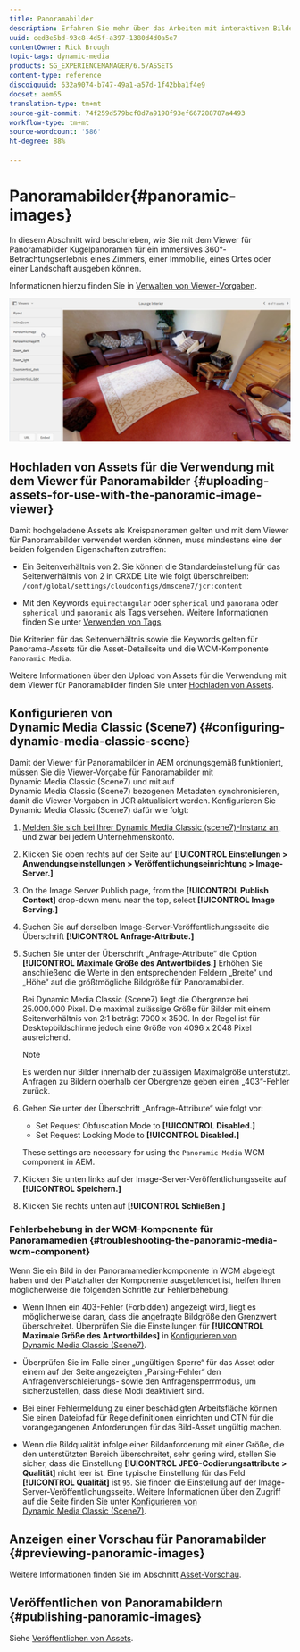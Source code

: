 ```yaml
---
title: Panoramabilder
description: Erfahren Sie mehr über das Arbeiten mit interaktiven Bildern in Dynamic Media.
uuid: ced3e5bd-93c8-4d5f-a397-1380d4d0a5e7
contentOwner: Rick Brough
topic-tags: dynamic-media
products: SG_EXPERIENCEMANAGER/6.5/ASSETS
content-type: reference
discoiquuid: 632a9074-b747-49a1-a57d-1f42bba1f4e9
docset: aem65
translation-type: tm+mt
source-git-commit: 74f259d579bcf8d7a9198f93ef667288787a4493
workflow-type: tm+mt
source-wordcount: '586'
ht-degree: 88%

---
```



# Panoramabilder{#panoramic-images}

In diesem Abschnitt wird beschrieben, wie Sie mit dem Viewer für Panoramabilder Kugelpanoramen für ein immersives 360°-Betrachtungserlebnis eines Zimmers, einer Immobilie, eines Ortes oder einer Landschaft ausgeben können.

Informationen hierzu finden Sie in [Verwalten von Viewer-Vorgaben](/help/assets/managing-viewer-presets.md).

![panoramic-image2](assets/panoramic-image2.png)

## Hochladen von Assets für die Verwendung mit dem Viewer für Panoramabilder {#uploading-assets-for-use-with-the-panoramic-image-viewer}

Damit hochgeladene Assets als Kreispanoramen gelten und mit dem Viewer für Panoramabilder verwendet werden können, muss mindestens eine der beiden folgenden Eigenschaften zutreffen:

* Ein Seitenverhältnis von 2.
Sie können die Standardeinstellung für das Seitenverhältnis von 2 in CRXDE Lite wie folgt überschreiben:
   `/conf/global/settings/cloudconfigs/dmscene7/jcr:content`

* Mit den Keywords `equirectangular` oder `spherical` und `panorama` oder `spherical` und `panoramic` als Tags versehen. Weitere Informationen finden Sie unter [Verwenden von Tags](/help/sites-authoring/tags.md).

Die Kriterien für das Seitenverhältnis sowie die Keywords gelten für Panorama-Assets für die Asset-Detailseite und die WCM-Komponente `Panoramic Media`.

Weitere Informationen über den Upload von Assets für die Verwendung mit dem Viewer für Panoramabilder finden Sie unter [Hochladen von Assets](/help/assets/managing-assets-touch-ui.md#uploading-assets).

## Konfigurieren von Dynamic Media Classic (Scene7) {#configuring-dynamic-media-classic-scene}

Damit der Viewer für Panoramabilder in AEM ordnungsgemäß funktioniert, müssen Sie die Viewer-Vorgabe für Panoramabilder mit Dynamic Media Classic (Scene7) und mit auf Dynamic Media Classic (Scene7) bezogenen Metadaten synchronisieren, damit die Viewer-Vorgaben in JCR aktualisiert werden. Konfigurieren Sie Dynamic Media Classic (Scene7) dafür wie folgt:

1. [Melden Sie sich bei Ihrer Dynamic Media Classic (scene7)-Instanz an, ](https://www.adobe.com/marketing-cloud/experience-manager/scene7-login.html) und zwar bei jedem Unternehmenskonto.

1. Klicken Sie oben rechts auf der Seite auf **[!UICONTROL Einstellungen > Anwendungseinstellungen > Veröffentlichungseinrichtung > Image-Server.]**
1. On the Image Server Publish page, from the **[!UICONTROL Publish Context]** drop-down menu near the top, select **[!UICONTROL Image Serving.]**

1. Suchen Sie auf derselben Image-Server-Veröffentlichungsseite die Überschrift **[!UICONTROL Anfrage-Attribute.]**
1. Suchen Sie unter der Überschrift „Anfrage-Attribute“ die Option **[!UICONTROL Maximale Größe des Antwortbildes.]** Erhöhen Sie anschließend die Werte in den entsprechenden Feldern „Breite“ und „Höhe“ auf die größtmögliche Bildgröße für Panoramabilder.

   Bei Dynamic Media Classic (Scene7) liegt die Obergrenze bei 25.000.000 Pixel. Die maximal zulässige Größe für Bilder mit einem Seitenverhältnis von 2:1 beträgt 7000 x 3500. In der Regel ist für Desktopbildschirme jedoch eine Größe von 4096 x 2048 Pixel ausreichend.

   >[!NOTE]
   >
   >Es werden nur Bilder innerhalb der zulässigen Maximalgröße unterstützt. Anfragen zu Bildern oberhalb der Obergrenze geben einen „403“-Fehler zurück.

1. Gehen Sie unter der Überschrift „Anfrage-Attribute“ wie folgt vor:

   * Set Request Obfuscation Mode to **[!UICONTROL Disabled.]**
   * Set Request Locking Mode to **[!UICONTROL Disabled.]**

   These settings are necessary for using the `Panoramic Media` WCM component in AEM.

1. Klicken Sie unten links auf der Image-Server-Veröffentlichungsseite auf **[!UICONTROL Speichern.]**

1. Klicken Sie rechts unten auf **[!UICONTROL Schließen.]**

### Fehlerbehebung in der WCM-Komponente für Panoramamedien {#troubleshooting-the-panoramic-media-wcm-component}

Wenn Sie ein Bild in der Panoramamedienkomponente in WCM abgelegt haben und der Platzhalter der Komponente ausgeblendet ist, helfen Ihnen möglicherweise die folgenden Schritte zur Fehlerbehebung:

* Wenn Ihnen ein 403-Fehler (Forbidden) angezeigt wird, liegt es möglicherweise daran, dass die angefragte Bildgröße den Grenzwert überschreitet. Überprüfen Sie die Einstellungen für **[!UICONTROL Maximale Größe des Antwortbildes]** in [Konfigurieren von Dynamic Media Classic (Scene7)](/help/assets/panoramic-images.md#configuring-dynamic-media-classic-scene).

* Überprüfen Sie im Falle einer „ungültigen Sperre“ für das Asset oder einem auf der Seite angezeigten „Parsing-Fehler“ den Anfragenverschleierungs- sowie den Anfragensperrmodus, um sicherzustellen, dass diese Modi deaktiviert sind.
* Bei einer Fehlermeldung zu einer beschädigten Arbeitsfläche können Sie einen Dateipfad für Regeldefinitionen einrichten und CTN für die vorangegangenen Anforderungen für das Bild-Asset ungültig machen.
* Wenn die Bildqualität infolge einer Bildanforderung mit einer Größe, die den unterstützten Bereich überschreitet, sehr gering wird, stellen Sie sicher, dass die Einstellung **[!UICONTROL JPEG-Codierungsattribute > Qualität]** nicht leer ist. Eine typische Einstellung für das Feld **[!UICONTROL Qualität]** ist `95`. Sie finden die Einstellung auf der Image-Server-Veröffentlichungsseite. Weitere Informationen über den Zugriff auf die Seite finden Sie unter [Konfigurieren von Dynamic Media Classic (Scene7)](/help/assets/panoramic-images.md#configuring-dynamic-media-classic-scene).

## Anzeigen einer Vorschau für Panoramabilder {#previewing-panoramic-images}

Weitere Informationen finden Sie im Abschnitt [Asset-Vorschau](/help/assets/previewing-assets.md).

## Veröffentlichen von Panoramabildern   {#publishing-panoramic-images}

Siehe [Veröffentlichen von Assets](/help/assets/publishing-dynamicmedia-assets.md).
